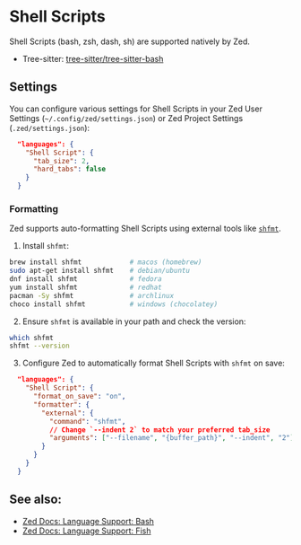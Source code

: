# Shell Scripts

Shell Scripts (bash, zsh, dash, sh) are supported natively by Zed.

- Tree-sitter: [tree-sitter/tree-sitter-bash](https://github.com/tree-sitter/tree-sitter-bash)

## Settings

You can configure various settings for Shell Scripts in your Zed User Settings (`~/.config/zed/settings.json`) or Zed Project Settings (`.zed/settings.json`):

```json
  "languages": {
    "Shell Script": {
      "tab_size": 2,
      "hard_tabs": false
    }
  }
```

### Formatting

Zed supports auto-formatting Shell Scripts using external tools like [`shfmt`](https://github.com/mvdan/sh).

1. Install `shfmt`:

```sh
brew install shfmt            # macos (homebrew)
sudo apt-get install shfmt    # debian/ubuntu
dnf install shfmt             # fedora
yum install shfmt             # redhat
pacman -Sy shfmt              # archlinux
choco install shfmt           # windows (chocolatey)
```

2. Ensure `shfmt` is available in your path and check the version:

```sh
which shfmt
shfmt --version
```

3. Configure Zed to automatically format Shell Scripts with `shfmt` on save:

```json
  "languages": {
    "Shell Script": {
      "format_on_save": "on",
      "formatter": {
        "external": {
          "command": "shfmt",
          // Change `--indent 2` to match your preferred tab_size
          "arguments": ["--filename", "{buffer_path}", "--indent", "2"]
        }
      }
    }
  }
```

## See also:

- [Zed Docs: Language Support: Bash](./bash.md)
- [Zed Docs: Language Support: Fish](./fish.md)

